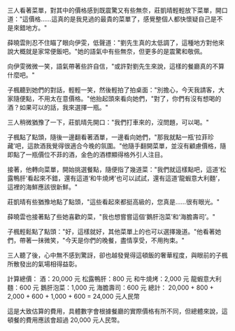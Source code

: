 三人看著菜單，對其中的價格感到既震驚又有些無奈，莊凱晴輕輕放下菜單，開口道："這價格……這真的是我見過的最貴的菜單了，感覺整個人都快懷疑自己是不是來錯地方。"

薛曉雲則忍不住瞄了眼向伊雯，低聲道："劉先生真的太低調了，這種地方對他來說大概就是家常便飯吧。"她的語氣中有些無奈，但更多的是震驚和敬佩。

向伊雯微微一笑，語氣帶著些許自信，"或許對劉先生來說，這樣的餐廳真的不算什麼吧。"

子楓聽到她們的對話，輕輕一笑，然後輕拍了拍桌面："別擔心，今天我請客，大家隨便點，不用太在意價格。"他抬起頭來看向她們，"對了，你們有沒有想喝的酒？如果可以的話，我來選擇一瓶。"

三人稍微猶豫了一下，莊凱晴先開口："我們打車來的，沒問題，可以喝。"

子楓點了點頭，隨後一邊翻看著酒單，一邊看向她們，"那我就點一瓶‘拉菲珍藏’吧，這款酒我覺得很適合今晚的氛圍。"他隨手翻開菜單，並沒有顧慮價格，隨即點了一瓶價位不菲的酒，金色的酒標顯得格外引人注目。

接著，他轉向菜單，開始挑選餐點，隨便指了幾道菜："我們就這樣點吧，這道‘松露鴨肝’看起來不錯，還有這道‘和牛燒烤’也可以試試，還有這道‘龍蝦意大利麵’，這裡的海鮮應該很新鮮。"

莊凱晴有些猶豫地點了點頭，"這些看起來都挺高級的，您真是……很有眼光。"

薛曉雲也接著點了些她喜歡的菜，"我也想嘗嘗這個‘鵝肝泡菜’和‘海膽壽司’。"

子楓輕鬆點了點頭："好，這樣就好，其他菜單上的也可以選擇幾道。"他看著她們，帶著一抹微笑，"今天是你們的晚餐，盡情享受，不用拘束。"

三人聽了後，心中無不感到驚訝，卻也越發覺得這頓飯的奢華程度，與眼前的子楓所散發出的氣場相得益彰。



計算總價：
酒：20,000 元
松露鴨肝：800 元
和牛燒烤：2,000 元
龍蝦意大利麵：600 元
鵝肝泡菜：1,000 元
海膽壽司：600 元
總計：
20,000 + 800 + 2,000 + 600 + 1,000 + 600 = 24,000 元人民幣

這是大致估算的費用，具體數字會根據餐廳的實際價格有所不同，但總體來說，這頓餐的費用應該會超過 20,000 元人民幣。